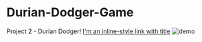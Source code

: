 # Durian-Dodger-Game
Project 2 - Durian Dodger!
[I'm an inline-style link with title](https://neekyo.github.io/Durian-Dodger-Game/ "Play here")
![demo](demo.gif)

